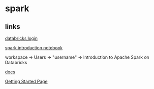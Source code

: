 # spark

## links
[databricks login](https://community.cloud.databricks.com/login.html;jsessionid=webapp-shard-ce2-webapp-6745df749b-gfxft1rx4dg7kc1m5t1fltp9nmuk5nw.webapp-shard-ce2-webapp-6745df749b-gfxft)

[spark introduction notebook](https://docs.databricks.com/_static/notebooks/gentle-introduction-to-apache-spark.html)

workspace -> Users -> "username" -> Introduction to Apache Spark on Databricks

[docs](https://spark.apache.org/docs/latest/api/python/pyspark.sql.html#module-pyspark.sql.functions)

[Getting Started Page](https://spark.apache.org/docs/1.6.1/sql-programming-guide.html)
